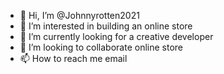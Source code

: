 - 👋 Hi, I’m @Johnnyrotten2021
- 👀 I’m interested in building an online store
- 🌱 I’m currently looking for a creative developer 
- 💞️ I’m looking to collaborate online store
- 📫 How to reach me email

<!---
Johnnyrotten2021/Johnnyrotten2021 is a ✨ special ✨ repository because its `README.md` (this file) appears on your GitHub profile.
You can click the Preview link to take a look at your changes.
--->
